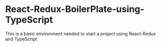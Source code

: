 # React-Redux-BoilerPlate-using-TypeScript
This is a basic environment needed to start a project using React-Redux and TypeScript
